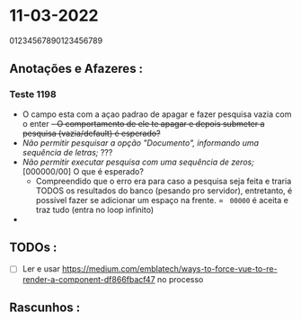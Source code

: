# 11-03-2022


01234567890123456789
## Anotações e Afazeres :
### Teste 1198
- O campo esta com a açao padrao de apagar e fazer pesquisa vazia com o enter
~~- O comportamento de ele te apagar e depois submeter a pesquisa (vazia/default) é esperado?~~
- _Não permitir pesquisar a opção "Documento", informando uma sequência de letras;_ ???
- _Não permitir executar pesquisa com uma sequência de zeros;_ [000000/00] O que é esperado?
  - Compreendido que o erro era para caso a pesquisa seja feita e traria TODOS os resultados do banco (pesando pro servidor), entretanto, é possível fazer se adicionar um espaço na frente. = ` 00000` é aceita e traz tudo (entra no loop infinito)
- 


## TODOs :
- [ ] Ler e usar https://medium.com/emblatech/ways-to-force-vue-to-re-render-a-component-df866fbacf47 no processo



## Rascunhos :